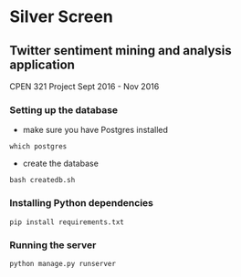 # Silver Screen
## Twitter sentiment mining and analysis application

CPEN 321 Project Sept 2016 - Nov 2016

### Setting up the database
 * make sure you have Postgres installed
 ```shell
 which postgres
 ```
 * create the database
 ```shell
 bash createdb.sh
 ```

### Installing Python dependencies
 ```shell
 pip install requirements.txt
 ```

### Running the server
```shell
python manage.py runserver
```
